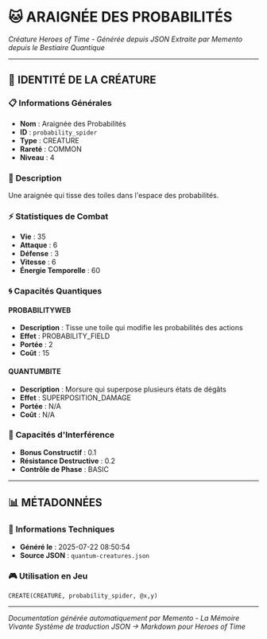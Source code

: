 # 🐱 **ARAIGNÉE DES PROBABILITÉS**
*Créature Heroes of Time - Générée depuis JSON*
*Extraite par Memento depuis le Bestiaire Quantique*

---

## 🎯 **IDENTITÉ DE LA CRÉATURE**

### 📋 **Informations Générales**
- **Nom** : Araignée des Probabilités
- **ID** : `probability_spider`
- **Type** : CREATURE
- **Rareté** : COMMON
- **Niveau** : 4

### 📖 **Description**
Une araignée qui tisse des toiles dans l'espace des probabilités.

### ⚡ **Statistiques de Combat**
- **Vie** : 35
- **Attaque** : 6
- **Défense** : 3
- **Vitesse** : 6
- **Énergie Temporelle** : 60

### 🌀 **Capacités Quantiques**

#### **PROBABILITYWEB**
- **Description** : Tisse une toile qui modifie les probabilités des actions
- **Effet** : PROBABILITY_FIELD
- **Portée** : 2
- **Coût** : 15

#### **QUANTUMBITE**
- **Description** : Morsure qui superpose plusieurs états de dégâts
- **Effet** : SUPERPOSITION_DAMAGE
- **Portée** : N/A
- **Coût** : N/A

### 🌊 **Capacités d'Interférence**
- **Bonus Constructif** : 0.1
- **Résistance Destructive** : 0.2
- **Contrôle de Phase** : BASIC


---

## 📊 **MÉTADONNÉES**

### 🔧 **Informations Techniques**
- **Généré le** : 2025-07-22 08:50:54
- **Source JSON** : `quantum-creatures.json`

### 🎮 **Utilisation en Jeu**
```hots
CREATE(CREATURE, probability_spider, @x,y)
```

---

*Documentation générée automatiquement par Memento - La Mémoire Vivante*
*Système de traduction JSON → Markdown pour Heroes of Time*
